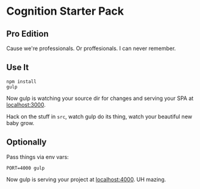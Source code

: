 # Cognition Starter Pack
## Pro Edition

Cause we're professionals.  Or proffesionals. I can never remember.

## Use It

    npm install
    gulp

Now gulp is watching your source dir for changes and serving your SPA at [localhost:3000](http://localhost:3000).

Hack on the stuff in `src`, watch gulp do its thing, watch your beautiful new baby grow.

## Optionally

Pass things via env vars:

    PORT=4000 gulp

Now gulp is serving your project at [localhost:4000](http://localhost:4000). UH mazing.
